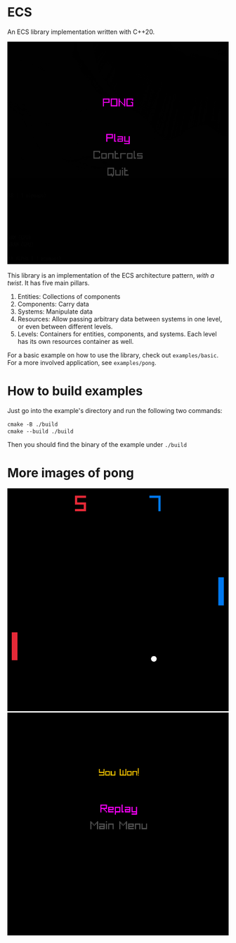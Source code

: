 # ECS 
An ECS library implementation written with C++20.

<div style="text-align:center">
  <img src="images/main_menu.png" alt="Main menu preview">
</div>

This library is an implementation of the ECS architecture pattern, _with a twist_. It has five main pillars.
1. Entities: Collections of components
2. Components: Carry data 
3. Systems: Manipulate data
4. Resources: Allow passing arbitrary data between systems in one level, or even between different levels.
5. Levels: Containers for entities, components, and systems. Each level has its own resources container as well.

For a basic example on how to use the library, check out `examples/basic`. For a more involved application, see `examples/pong`.

# How to build examples
Just go into the example's directory and run the following two commands:
```
cmake -B ./build
cmake --build ./build
```

Then you should find the binary of the example under `./build`

# More images of pong

<div style="text-align:center">
  <img src="images/main_game.png" alt="Main game preview">
</div>

<div style="text-align:center">
  <img src="images/win_screen.png" alt="Win screen preview">
</div>

